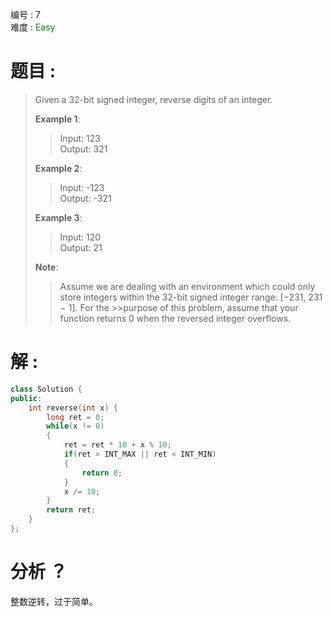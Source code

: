 编号 : 7      
难度 : <font color="green">Easy</font>

# 题目 :  
>Given a 32-bit signed integer, reverse digits of an integer.  
>  
>**Example 1**:  
>>Input: 123  
>>Output: 321  
>  
>**Example 2**:  
>>Input: -123  
>>Output: -321  
>  
>**Example 3**:  
>>Input: 120  
>>Output: 21  
>  
>**Note**:
>>Assume we are dealing with an environment which could only store integers within the 32-bit signed integer range: [−231,  231 − 1]. For the >>purpose of this problem, assume that your function returns 0 when the reversed integer overflows.

# 解 : 
```Cpp
class Solution {
public:
    int reverse(int x) {
        long ret = 0;
        while(x != 0)
        {
            ret = ret * 10 + x % 10;
            if(ret > INT_MAX || ret < INT_MIN)
            {
                return 0;
            }
            x /= 10;
        }
        return ret;
    }
};
```

# 分析 ？
整数逆转，过于简单。